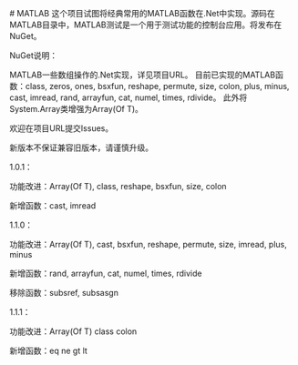 ﻿﻿﻿# MATLAB这个项目试图将经典常用的MATLAB函数在.Net中实现。源码在MATLAB目录中，MATLAB测试是一个用于测试功能的控制台应用。将发布在NuGet。NuGet说明：MATLAB一些数组操作的.Net实现，详见项目URL。 目前已实现的MATLAB函数：class, zeros, ones, bsxfun, reshape, permute, size, colon, plus, minus, cast, imread, rand, arrayfun, cat, numel, times, rdivide。 此外将System.Array类增强为Array(Of T)。欢迎在项目URL提交Issues。新版本不保证兼容旧版本，请谨慎升级。1.0.1：功能改进：Array(Of T), class, reshape, bsxfun, size, colon新增函数：cast, imread1.1.0：功能改进：Array(Of T), cast, bsxfun, reshape, permute, size, imread, plus, minus新增函数：rand, arrayfun, cat, numel, times, rdivide移除函数：subsref, subsasgn1.1.1：功能改进：Array(Of T) class colon新增函数：eq ne gt lt